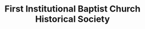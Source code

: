 ---
layout: repo
title: "First Institutional Baptist Church Historical Society"
id: 12858
permalink: repos/12858/
---